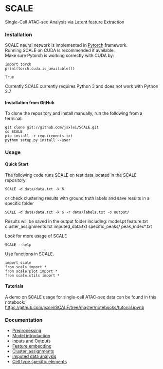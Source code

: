 # SCALE
Single-Cell ATAC-seq Analysis via Latent feature Extraction

### Installation  

SCALE neural network is implemented in [Pytorch](https://pytorch.org/) framework.  
Running SCALE on CUDA is recommended if available.   
Make sure Pytorch is working correctly with CUDA by:  

	import torch
	print(torch.cuda.is_available())
	
	True
	
Currently SCALE currently requires Python 3 and does not work with Python 2.7

#### Installation from GitHub

To clone the repository and install manually, run the following from a terminal:

    git clone git://github.com/jsxlei/SCALE.git
    cd SCALE
	pip install -r requirements.txt
    python setup.py install --user

### Usage

#### Quick Start

The following code runs SCALE on test data located in the SCALE repository.

	SCALE -d data/data.txt -k 6

or check clustering results with ground truth labels and save results in a specific folder

	SCALE -d data/data.txt -k 6 -r data/labels.txt -o output/
	
Results will be saved in the output folder including:
	model.pt
	feature.txt
	cluster_assignments.txt
	imputed_data.txt
	specific_peaks/
		peak_index*.txt
	
Look for more usage of SCALE

	SCALE --help 

Use functions in SCALE.

    import scale
	from scale import *
    from scale.plot import *
	from scale.utils import *
    

#### Tutorials
A demo on SCALE usage for single-cell ATAC-seq data can be found in this notebook: 
https://github.com/jsxlei/SCALE/tree/master/notebooks/tutorial.ipynb


### Documentation

* [Preprocessing](docs/preprocessing.md)
* [Model introduction](docs/model_introduction.md)
* [Inputs and Outputs](docs/inputs_and_outputs.md)
* [Feature embedding](docs/feature_embedding.md)
* [Cluster_assignments](docs/cluster_assignments.md)
* [Imputed data analysis](docs/imputed_data_analysis.md)
* [Cell type specific elements](docs/cell_type_specific_elements.md)
